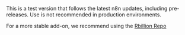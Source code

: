 This is a test version that follows the latest n8n updates, including pre-releases. Use is not recommended in production environments.

For a more stable add-on, we recommend using the [Rbillion Repo](https://github.com/Rbillon59/hass-n8n)
